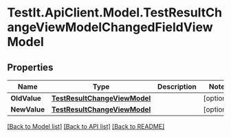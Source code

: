 # TestIt.ApiClient.Model.TestResultChangeViewModelChangedFieldViewModel

## Properties

Name | Type | Description | Notes
------------ | ------------- | ------------- | -------------
**OldValue** | [**TestResultChangeViewModel**](TestResultChangeViewModel.md) |  | [optional] 
**NewValue** | [**TestResultChangeViewModel**](TestResultChangeViewModel.md) |  | [optional] 

[[Back to Model list]](../README.md#documentation-for-models) [[Back to API list]](../README.md#documentation-for-api-endpoints) [[Back to README]](../README.md)


